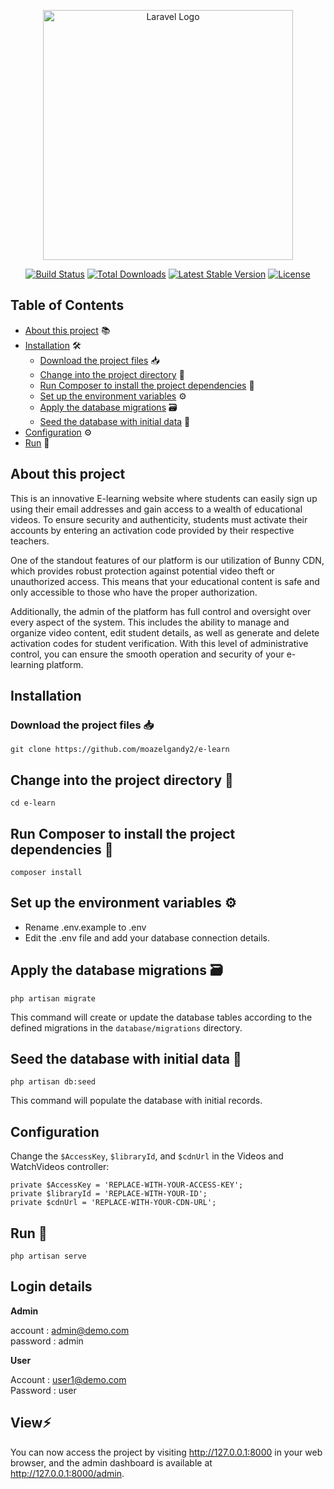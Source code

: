 <p align="center"><a href="https://laravel.com" target="_blank"><img src="https://raw.githubusercontent.com/laravel/art/master/logo-lockup/5%20SVG/2%20CMYK/1%20Full%20Color/laravel-logolockup-cmyk-red.svg" width="400" alt="Laravel Logo"></a></p>

<p align="center">
  <a href="https://github.com/laravel/framework/actions"><img src="https://github.com/laravel/framework/workflows/tests/badge.svg" alt="Build Status"></a>
  <a href="https://packagist.org/packages/laravel/framework"><img src="https://img.shields.io/packagist/dt/laravel/framework" alt="Total Downloads"></a>
  <a href="https://packagist.org/packages/laravel/framework"><img src="https://img.shields.io/packagist/v/laravel/framework" alt="Latest Stable Version"></a>
  <a href="https://packagist.org/packages/laravel/framework"><img src="https://img.shields.io/packagist/l/laravel/framework" alt="License"></a>
</p>

## Table of Contents

- [About this project](#about-this-project) 📚
- [Installation](#installation) 🛠️
  - [Download the project files](#download-the-project-files-) 📥
  - [Change into the project directory](#change-into-the-project-directory-) 📂
  - [Run Composer to install the project dependencies](#run-composer-to-install-the-project-dependencies-) 🚀
  - [Set up the environment variables](#set-up-the-environment-variables-%EF%B8%8F) ⚙️
  - [Apply the database migrations](#apply-the-database-migrations-%EF%B8%8F) 🗃️
  - [Seed the database with initial data](#seed-the-database-with-initial-data-) 🌱
- [Configuration](#configuration) ⚙️
- [Run](#run) 🚀

## About this project

This is an innovative E-learning website where students can easily sign up using their email addresses and gain access to a wealth of educational videos. To ensure security and authenticity, students must activate their accounts by entering an activation code provided by their respective teachers.

One of the standout features of our platform is our utilization of Bunny CDN, which provides robust protection against potential video theft or unauthorized access. This means that your educational content is safe and only accessible to those who have the proper authorization.

Additionally, the admin of the platform has full control and oversight over every aspect of the system. This includes the ability to manage and organize video content, edit student details, as well as generate and delete activation codes for student verification. With this level of administrative control, you can ensure the smooth operation and security of your e-learning platform.

## Installation

### Download the project files 📥

```
git clone https://github.com/moazelgandy2/e-learn
```

## Change into the project directory 📂

```
cd e-learn
```

## Run Composer to install the project dependencies 🚀

```
composer install
```

## Set up the environment variables ⚙️

<ul>
    <li>Rename .env.example to .env</li>
    <li>Edit the .env file and add your database connection details.</li>
</ul>

## Apply the database migrations 🗃️

```
php artisan migrate
```

This command will create or update the database tables according to the defined migrations in the `database/migrations` directory.

## Seed the database with initial data 🌱

```
php artisan db:seed
```

This command will populate the database with initial records.

## Configuration

Change the `$AccessKey`, `$libraryId`, and `$cdnUrl` in the Videos and WatchVideos controller:

```
private $AccessKey = 'REPLACE-WITH-YOUR-ACCESS-KEY';
private $libraryId = 'REPLACE-WITH-YOUR-ID';
private $cdnUrl = 'REPLACE-WITH-YOUR-CDN-URL';
```

## Run 🚀

```
php artisan serve
```

## Login details

<strong>Admin</strong>

account : admin@demo.com
<br>
password : admin

<strong>User</strong>

Account : user1@demo.com
<br>
Password : user

## View⚡

You can now access the project by visiting http://127.0.0.1:8000 in your web browser, and the admin dashboard is available at http://127.0.0.1:8000/admin.
